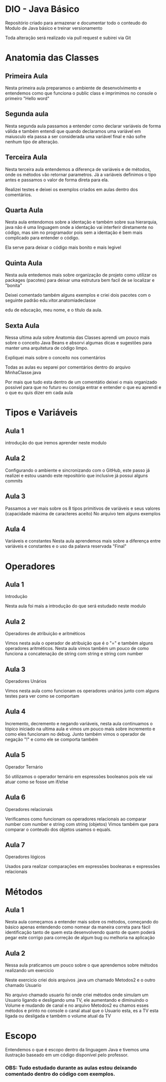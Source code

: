 # DIO - Java Básico

Repositório criado para armazenar e documentar todo o conteudo do Modulo de Java básico e treinar versionamento

Toda alteração será realizado via pull request e subirei via Git

# Anatomia das Classes

## Primeira Aula

Nesta primeira aula preparamos o ambiente de desenvolvimento e entendemos como que funciona o public class e imprimimos no console o primeiro "Hello word"

## Segunda aula

Nesta segunda aula passamos a entender como declarar variáveis de forma válida e também entendi que quando declaramos uma variável em maiusculo ela passa a ser considerada uma variável final e não sofre nenhum tipo de alteração.

## Terceira Aula

Nesta terceira aula entendemos a diferença de variáveis e de métodos, onde os métodos vão retornar parametros. Já a variáveis definimos o tipo antes e passamos o valor de forma direta para ela.

Realizei testes e deixei os exemplos criados em aulas dentro dos comentários.

## Quarta Aula

Nesta aula entendomos sobre a identação e também sobre sua hierarquia, java não é uma linguagem onde a identação vai interferir diretamente no código, mas sim no programador pois sem a identação é bem mais complicado para entender o código. 

Ela serve para deixar o código mais bonito e mais legivel

## Quinta Aula

Nesta aula entedemos mais sobre organização de projeto como utilizar os packages (pacotes) para deixar uma estrutura bem facil de se localizar e "bonita"

Deixei comentado também alguns exemplos e criei dois pacotes com o seguinte padrão edu.vitor.anatomiadeclasse 

edu de educação, meu nome, e o título da aula.

## Sexta Aula
Nessa ultima aula sobre Anatomia das Classes aprendi um pouco mais sobre o conceito Java Beans e absorvi algumas dicas e sugestões para manter uma arquitetura de código limpo. 

Expliquei mais sobre o conceito nos comentários

Todas as aulas eu separei por comentários dentro do arquivo MinhaClasse.java 

Por mais que tudo esta dentro de um comentátio deixei o mais organizado possível para que no futuro eu consiga entrar e entender o que eu aprendi e o que eu quis dizer em cada aula

##

# Tipos e Variáveis

## Aula 1 

introdução do que iremos aprender neste modulo

## Aula 2 

Configurando o ambiente e sincronizando com o GitHub, este passo já realizei e estou usando este repositório que inclusive já possui alguns commits

## Aula 3

Passamos a ver mais sobre os 8 tipos primitivos de variáveis e seus valores (capacidade  máxima de caracteres aceito) No arquivo tem alguns exemplos 

## Aula 4

Variáveis e constantes
Nesta aula aprendemos mais sobre a diferença entre variáveis e constantes e o uso da palavra reservada "Final"

# Operadores

## Aula 1

Introdução

Nesta aula foi mais a introdução do que será estudado neste modulo

## Aula 2 

Operadores de atribuição e aritméticos

Vimos nesta aula o operador de atribuição que é o "=" e também alguns operadores aritméticos. Nesta aula vimos também um pouco de como funciona a concatenação de string com string e string com number

## Aula 3

Operadores Unários

Vimos nesta aula como funcionam os operadores unários junto com alguns testes para ver como se comportam

## Aula 4

Incremento, decremento e negando variáveis, nesta aula continuamos o tópico iniciado na ultima aula e vimos um pouco mais sobre incremento e como eles funcionam no debug. Junto também vimos o operador de negação "!" e como ele se comporta também

## Aula 5 

Operador Ternário

Só utilizamos o operador ternário em espressões booleanos pois ele vai atuar como se fosse um if/else

## Aula 6 

Operadores relacionais

Verificamos como funcionam os operadores relacionais ao comparar number com number e string com string (objetos)
Vimos também que para comparar o conteudo dos objetos usamos o equals.

## Aula 7 

Operadores lógicos

Usados para realizar comparações em expressões booleanas e expressões relacionais 

# Métodos

## Aula 1

Nesta aula começamos a entender mais sobre os métodos, começando do básico apenas entendendo como nomear da maneira correta para fácil identificação tanto de quem esta desenvolvendo quanto de quem poderá pegar este corrigo para correção de algum bug ou melhoria na aplicação

## Aula 2

Nessa aula praticamos um pouco sobre o que aprendemos sobre métodos realizando um exercicio

Neste exercicio criei dois arquivos .java um chamado Metodos2 e o outro chamado Usuario

No arquivo chamado usuario foi onde criei métodos onde simulam um Usuario ligando e desligando uma TV, ele aumentando e diminuindo o Volume e mudando de canal e no arquivo Metodos2 eu chamos esses métodos e printo no console o canal atual que o Usuario esta, es a TV esta ligada ou desligada e também o volume atual da TV

# Escopo

Entendemos o que é escopo dentro da linguagem Java e tivemos uma ilustração baseado em um código disponível pelo professor. 

### OBS: Tudo estudado durante as aulas estou deixando comentado dentro do código com exemplos.
